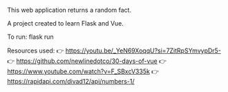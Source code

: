 This web application returns a random fact. 

A project created to learn Flask and Vue. 

To run: flask run

Resources used: 
👉 https://youtu.be/_YeN69XoqqU?si=7ZitRpSYmvypDr5-
👉 https://github.com/newlinedotco/30-days-of-vue
👉 https://www.youtube.com/watch?v=F_SBxcV335k
👉 https://rapidapi.com/divad12/api/numbers-1/ 
